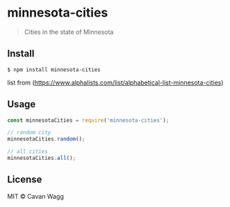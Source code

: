 # minnesota-cities
> Cities in the state of Minnesota
## Install 
```
$ npm install minnesota-cities
```
list from (https://www.alphalists.com/list/alphabetical-list-minnesota-cities)

## Usage

```javascript
const minnesotaCities = require('minnesota-cities');

// random city
minnesotaCities.random();

// all cities
minnesotaCities.all();
````

## License 
MIT © Cavan Wagg
